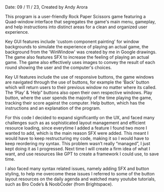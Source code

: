 Date: 09 / 11 / 23, Created by Andy Arora

This program is a user-friendly Rock Paper Scissors game featuring a Quad-window interface that segregates the game's main menu, gameplay, and help instructions into distinct areas for a clean and organized user experience.

Key GUI features include 'custom component painting' for window backgrounds to simulate the experience of playing an actual game, the background from the 'WinWindow' was created by me in Google drawings. The game also features SFX to increase the feeling of playing an actual game. The game also effectively uses images to convey the result of each round showing the user and the computer's choices.  

Key UI features include the use of responsive buttons, the game windows are navigated through the use of buttons, for example the ‘Back’ button which will return users to their previous window no matter where its called. The ‘Play’ & ‘Help” buttons also open their own respective windows. Play button, where the user spends the majority of the time playing the game, tracking their score against the computer. Help button, which has the instructions and an explanation of the program. 

For this code I decided to expand significantly on the UX, and faced many challenges such as  as sophisticated layout management and efficient resource loading, since everytime I added a feature I found two more I wanted to add, which is the main reason SFX were added. This meant I would have to keep restructuring my code, making it so I would have to keep reordering my syntax. This problem wasn’t really “managed”, I just kept doing it as I progressed. Next time I will create a firm idea of what I want, and use resources like GPT to create a framework I could use, to save time.

I also faced many syntax related issues, namely adding SFX and button styling, to help me overcome these issues I referred to some of the button layout resources on the daily agenda and watched many youtube tutorials, such as Bro Code’s & NoobCoder (from Brightspace). 




